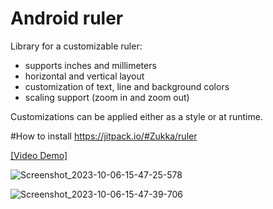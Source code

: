 # Android ruler

Library for a customizable ruler:
- supports inches and millimeters
- horizontal and vertical layout
- customization of text, line and background colors
- scaling support (zoom in and zoom out)

Customizations can be applied either as a style or at runtime.

#How to install
https://jitpack.io/#Zukka/ruler

[[Video Demo]](https://youtu.be/FeSIhFfLkcQ)

![Screenshot_2023-10-06-15-47-25-578](https://github.com/Zukka/ruler/assets/6852409/42180e36-b5e2-4178-b6cb-6d3af7a49a7d)

![Screenshot_2023-10-06-15-47-39-706](https://github.com/Zukka/ruler/assets/6852409/c336a982-d5b8-4709-8359-c83d5b812a04)
